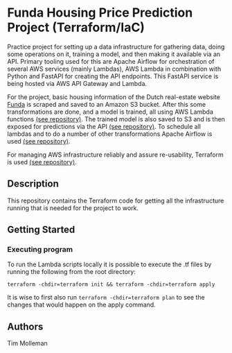 # Funda Housing Price Prediction Project (Terraform/IaC)

Practice project for setting up a data infrastructure for gathering data, doing some operations on it,
training a model, and then making it available via an API. Primary tooling used for this are Apache Airflow for orchestration of
several AWS services (mainly Lambdas), AWS Lambda in combination with Python and FastAPI for creating the API endpoints.
This FastAPI service is being hosted via AWS API Gateway and Lambda.

For the project, basic housing information of the Dutch real-estate website [Funda](https://www.funda.nl/) is scraped and saved
to an Amazon S3 bucket. After this some transformations are done, and a model is trained, all using AWS Lambda functions
[(see repository)](https://github.com/TimMolleman/funda-link-scraper). The trained  model is also saved to S3 and is then exposed for predictions via the 
API [(see repository)](https://github.com/TimMolleman/funda-api). To schedule all lambdas and to do a number of other
transformations Apache Airflow is used [(see repository)](https://github.com/TimMolleman/funda-airflow).

For managing AWS infrastructure reliably and assure re-usability, Terraform is used [(see repository)](https://github.com/TimMolleman/funda-terraform).

## Description
This repository contains the Terraform code for getting all the infrastructure running that is needed for the project
to work.

## Getting Started

### Executing program
To run the Lambda scripts locally it is possible to execute the .tf files by running the following from the root directory:
```
terraform -chdir=terraform init && terraform -chdir=terraform apply
```
It is wise to first also run `terraform -chdir=terraform plan` to see the changes that would happen on the apply command.

## Authors
Tim Molleman